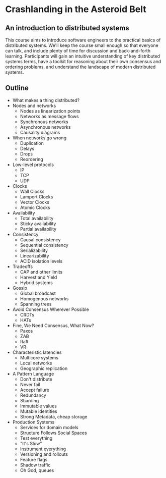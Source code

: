 # Crashlanding in the Asteroid Belt

## An introduction to distributed systems

This course aims to introduce software engineers to the practical basics of
distributed systems. We'll keep the course small enough so that everyone can
talk, and include plenty of time for discussion and back-and-forth learning.
Participants will gain an intuitive understanding of key distributed systems
terms, have a toolkit for reasoning about their own consensus and ordering
problems, and understand the landscape of modern distributed systems.

## Outline

- What makes a thing distributed?
- Nodes and networks
  - Nodes as linearization points
  - Networks as message flows
  - Synchronous networks
  - Asynchronous networks
  - Causality diagrams
- When networks go wrong
  - Duplication
  - Delays
  - Drops
  - Reordering
- Low-level protocols
  - IP
  - TCP
  - UDP
- Clocks
  - Wall Clocks
  - Lamport Clocks
  - Vector Clocks
  - Atomic Clocks
- Availability
  - Total availability
  - Sticky availability
  - Partial availability
- Consistency
  - Causal consistency
  - Sequential consistency
  - Serializability
  - Linearizability
  - ACID isolation levels
- Tradeoffs
  - CAP and other limits
  - Harvest and Yield
  - Hybrid systems
- Gossip
  - Global broadcast
  - Homogenous networks
  - Spanning trees
- Avoid Consensus Wherever Possible
  - CRDTs
  - HATs
- Fine, We Need Consensus, What Now?
  - Paxos
  - ZAB
  - Raft
  - VR
- Characteristic latencies
  - Multicore systems
  - Local networks
  - Geographic replication
- A Pattern Language
  - Don't distribute
  - Never fail
  - Accept failure
  - Redundancy
  - Sharding
  - Immutable values
  - Mutable identities
  - Strong Metadata, cheap storage
- Production Systems
  - Services for domain models
  - Structure Follows Social Spaces
  - Test everything
  - "It's Slow"
  - Instrument everything
  - Versioning and rollouts
  - Feature flags
  - Shadow traffic
  - Oh God, queues
